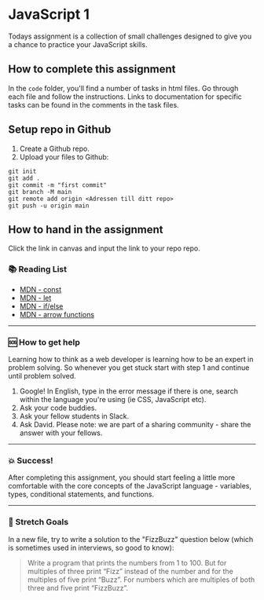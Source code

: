 # JavaScript 1

Todays assignment is a collection of small challenges designed to give you a chance to practice your JavaScript skills.

## How to complete this assignment

In the `code` folder, you'll find a number of tasks in html files. Go through each file and follow the instructions. Links to documentation for specific tasks can be found in the comments in the task files.

## Setup repo in Github 

1. Create a Github repo.
2. Upload your files to Github:

```
git init
git add .
git commit -m "first commit"
git branch -M main
git remote add origin <Adressen till ditt repo>
git push -u origin main
```

## How to hand in the assignment

Click the link in canvas and input the link to your repo repo.

### :books: Reading List

- [MDN - const](https://developer.mozilla.org/en-US/docs/Web/JavaScript/Reference/Statements/const)
- [MDN - let](https://developer.mozilla.org/en-US/docs/Web/JavaScript/Reference/Statements/let)
- [MDN - if/else](https://developer.mozilla.org/en-US/docs/Web/JavaScript/Reference/Statements/if...else)
- [MDN - arrow functions](https://developer.mozilla.org/en-US/docs/Web/JavaScript/Reference/Functions/Arrow_functions)

---

### :sos: How to get help

Learning how to think as a web developer is learning how to be an expert in problem solving. So whenever you get stuck start with step 1 and continue until problem solved.

1. Google! In English, type in the error message if there is one, search within the language you're using (ie CSS, JavaScript etc).
2. Ask your code buddies.
3. Ask your fellow students in Slack.
4. Ask David. Please note: we are part of a sharing community - share the answer with your fellows.

---

### :boom: Success!

After completing this assignment, you should start feeling a little more comfortable with the core concepts of the JavaScript language - variables, types, conditional statements, and functions.

---

### :runner: Stretch Goals

In a new file, try to write a solution to the "FizzBuzz" question below (which is sometimes used in interviews, so good to know):

> Write a program that prints the numbers from 1 to 100. But for multiples of three print “Fizz” instead of the number and for the multiples of five print “Buzz”. For numbers which are multiples of both three and five print “FizzBuzz”.

